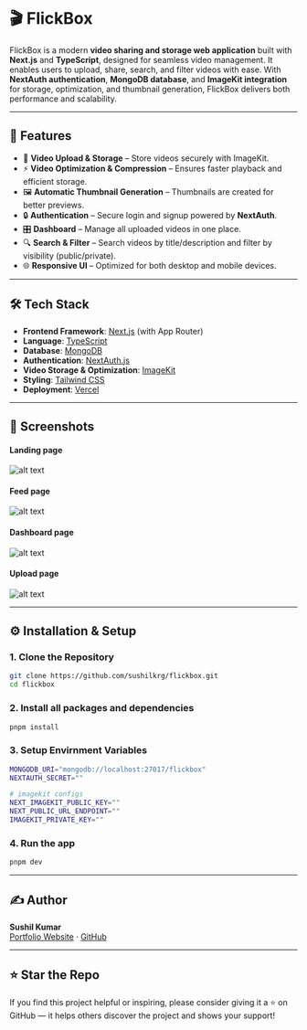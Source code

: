 # 🎬 FlickBox

FlickBox is a modern **video sharing and storage web application** built with **Next.js** and **TypeScript**, designed for seamless video management. It enables users to upload, share, search, and filter videos with ease. With **NextAuth authentication**, **MongoDB database**, and **ImageKit integration** for storage, optimization, and thumbnail generation, FlickBox delivers both performance and scalability.

---

## 🚀 Features

- 📂 **Video Upload & Storage** – Store videos securely with ImageKit.
- ⚡ **Video Optimization & Compression** – Ensures faster playback and efficient storage.
- 🖼️ **Automatic Thumbnail Generation** – Thumbnails are created for better previews.
- 🔒 **Authentication** – Secure login and signup powered by **NextAuth**.
- 🎛️ **Dashboard** – Manage all uploaded videos in one place.
- 🔍 **Search & Filter** – Search videos by title/description and filter by visibility (public/private).
- 🌐 **Responsive UI** – Optimized for both desktop and mobile devices.

---

## 🛠️ Tech Stack

- **Frontend Framework**: [Next.js](https://nextjs.org/) (with App Router)
- **Language**: [TypeScript](https://www.typescriptlang.org/)
- **Database**: [MongoDB](https://www.mongodb.com/)
- **Authentication**: [NextAuth.js](https://next-auth.js.org/)
- **Video Storage & Optimization**: [ImageKit](https://imagekit.io/)
- **Styling**: [Tailwind CSS](https://tailwindcss.com/)
- **Deployment**: [Vercel](https://vercel.com/)

---

## 📸 Screenshots
#### Landing page
![alt text](flickbox-landing-page.png)

#### Feed page
![alt text](flickbox-feed.png)

#### Dashboard page
![alt text](flickbox-dashboard.png)

#### Upload page
![alt text](flickbox-upload.png)

---

## ⚙️ Installation & Setup

### 1. Clone the Repository
```bash
git clone https://github.com/sushilkrg/flickbox.git
cd flickbox
```
### 2. Install all packages and dependencies
```bash
pnpm install
```
### 3. Setup Envirnment Variables
```bash
MONGODB_URI="mongodb://localhost:27017/flickbox"
NEXTAUTH_SECRET=""

# imagekit configs
NEXT_IMAGEKIT_PUBLIC_KEY=""
NEXT_PUBLIC_URL_ENDPOINT=""
IMAGEKIT_PRIVATE_KEY=""
```
### 4. Run the app
```bash
pnpm dev
```

---
## ✍️ Author

**Sushil Kumar**  
[Portfolio Website](https://sushilkumar-rho.vercel.app) · 
[GitHub](https://github.com/sushilkrg)

---

## ⭐️ Star the Repo

If you find this project helpful or inspiring, please consider giving it a ⭐️ on GitHub — it helps others discover the project and shows your support!